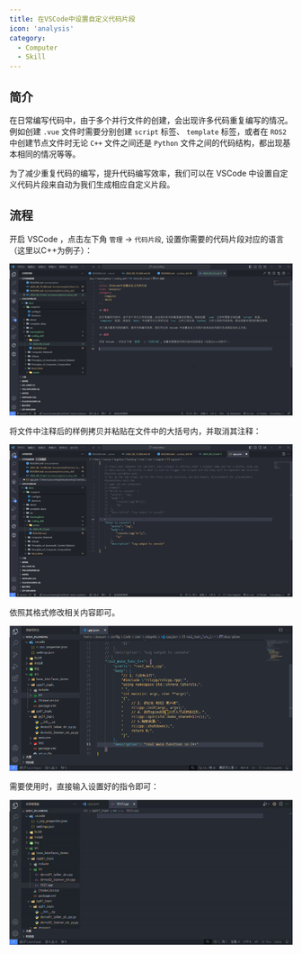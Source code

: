 ```yaml
---
title: 在VSCode中设置自定义代码片段
icon: 'analysis'
category:
  - Computer
  - Skill
---
```


## 简介

在日常编写代码中，由于多个并行文件的创建，会出现许多代码重复编写的情况。例如创建 `.vue` 文件时需要分别创建 `script` 标签、 `template` 标签，或者在 `ROS2` 中创建节点文件时无论 `C++` 文件之间还是 `Python` 文件之间的代码结构，都出现基本相同的情况等等。

为了减少重复代码的编写，提升代码编写效率，我们可以在 VSCode 中设置自定义代码片段来自动为我们生成相应自定义片段。

## 流程

开启 VSCode ，点击左下角 `管理` -> `代码片段`, 设置你需要的代码片段对应的语言（这里以C++为例子）：

![example 01](./assets/gif/2024_09_23_001.gif)

将文件中注释后的样例拷贝并粘贴在文件中的大括号内，并取消其注释：

![example 02](./assets/gif/2024_09_23_002.gif)

依照其格式修改相关内容即可。

![example 02](./assets/img/2024_09_23_001.png)

需要使用时，直接输入设置好的指令即可：

![example 04](./assets/gif/2024_09_23_003.gif)
